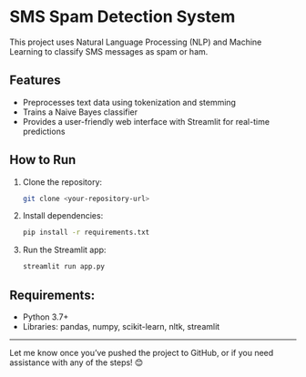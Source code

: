 # SMS Spam Detection System

This project uses Natural Language Processing (NLP) and Machine Learning to classify SMS messages as spam or ham.

## Features
- Preprocesses text data using tokenization and stemming
- Trains a Naive Bayes classifier
- Provides a user-friendly web interface with Streamlit for real-time predictions

## How to Run
1. Clone the repository:
   ```bash
   git clone <your-repository-url>
   ```
2. Install dependencies:
   ```bash
   pip install -r requirements.txt
   ```
3. Run the Streamlit app:
   ```bash
   streamlit run app.py
   ```
## Requirements:
- Python 3.7+
- Libraries: pandas, numpy, scikit-learn, nltk, streamlit

---

Let me know once you’ve pushed the project to GitHub, or if you need assistance with any of the steps! 😊
